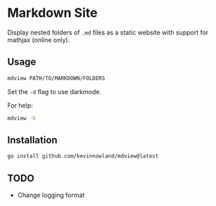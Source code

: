# Markdown Site

Display nested folders of `.md` files as a static website with
support for mathjax (online only).

## Usage

```bash
mdview PATH/TO/MARKDOWN/FOLDERS
```

Set the `-d` flag to use darkmode.

For help:

```bash
mdview -h
```

## Installation

```bash
go install github.com/kevinnowland/mdview@latest
```

## TODO

- Change logging format
